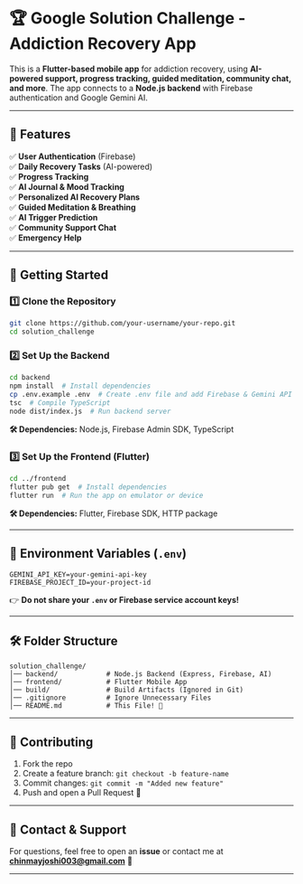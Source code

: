 # 🏆 Google Solution Challenge - Addiction Recovery App

This is a **Flutter-based mobile app** for addiction recovery, using **AI-powered support, progress tracking, guided meditation, community chat, and more**. The app connects to a **Node.js backend** with Firebase authentication and Google Gemini AI.

---

## 🚀 Features
✅ **User Authentication** (Firebase)  
✅ **Daily Recovery Tasks** (AI-powered)  
✅ **Progress Tracking**  
✅ **AI Journal & Mood Tracking**  
✅ **Personalized AI Recovery Plans**  
✅ **Guided Meditation & Breathing**  
✅ **AI Trigger Prediction**  
✅ **Community Support Chat**  
✅ **Emergency Help**  

---

## 📌 Getting Started

### **1️⃣ Clone the Repository**
```sh
git clone https://github.com/your-username/your-repo.git
cd solution_challenge
```

### **2️⃣ Set Up the Backend**
```sh
cd backend
npm install  # Install dependencies
cp .env.example .env  # Create .env file and add Firebase & Gemini API keys
tsc  # Compile TypeScript
node dist/index.js  # Run backend server
```
**🛠 Dependencies:** Node.js, Firebase Admin SDK, TypeScript

### **3️⃣ Set Up the Frontend (Flutter)**
```sh
cd ../frontend
flutter pub get  # Install dependencies
flutter run  # Run the app on emulator or device
```
**🛠 Dependencies:** Flutter, Firebase SDK, HTTP package

---

## 🔑 Environment Variables (`.env`)
```env
GEMINI_API_KEY=your-gemini-api-key
FIREBASE_PROJECT_ID=your-project-id
```
👉 **Do not share your `.env` or Firebase service account keys!**

---

## 🛠 Folder Structure
```
solution_challenge/
│── backend/            # Node.js Backend (Express, Firebase, AI)
│── frontend/           # Flutter Mobile App
│── build/              # Build Artifacts (Ignored in Git)
│── .gitignore          # Ignore Unnecessary Files
│── README.md           # This File! 📝
```

---

## 🤝 Contributing
1. Fork the repo  
2. Create a feature branch: `git checkout -b feature-name`  
3. Commit changes: `git commit -m "Added new feature"`  
4. Push and open a Pull Request 🚀  

---

## 📧 Contact & Support
For questions, feel free to open an **issue** or contact me at **chinmayjoshi003@gmail.com** 📩

---



